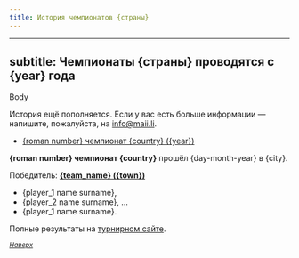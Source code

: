 ```yaml
---
title: История чемпионатов {страны}
---
```


---
subtitle: Чемпионаты {страны} проводятся с {year} года
---

Body

История ещё пополняется. Если у вас есть больше информации — напишите, пожалуйста, на <info@maii.li>.
<a name="atop"></a>
- [{roman number} чемпионат {country} ({year})](#{year})

**{roman number} чемпионат {country}** прошёл {day-month-year} в {city}. <a name="{year}"></a>

Победитель: **[{team_name} ({town})]({link_team})**
- {player_1 name surname},
- {player_2 name surname},
...
- {player_1 name surname}.

Полные результаты на [турнирном сайте]({tournament_link}).

<small>*[Наверх](#atop)*</small>